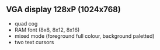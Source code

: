 VGA display 128xP (1024x768)
-----------------
 - quad cog
 - RAM font (8x8, 8x12, 8x16)
 - mixed mode (foreground full colour, background paletted)
 - two text cursors
